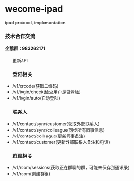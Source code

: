 # wecome-ipad
ipad protocol, implementation
<h3>技术合作交流</h3>
<h4>企鹅群：983262171</h4>

<ul>更新API
   <h3>登陆相关</h3>
   <li>/v1/qrcode(获取二维码)</li>
   <li>/v1/login/check(检查用户是否登陆)</li>
   <li>/v1/login/auto(自动登陆)</li>
   <h3>联系人</h3>
   <li>/v1/contact/sync/customer(获取外部联系人)</li>
   <li>/v1/contact/sync/colleague(同步所有同事信息)</li>
   <li>/v1/contact/colleague(更新同事备注)</li>
   <li>/v1/contact/customer(更新外部联系人备注和电话)</li>
   <h3>群聊相关</h3>
   <li>/v1/room/sessions(获取正在群聊的群，可能未保存到通讯录)</li>
   <li>/v1/room(创建群组)</li>
</ul>
